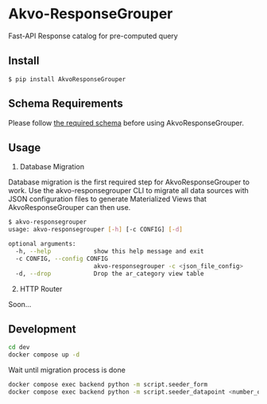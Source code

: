 # Akvo-ResponseGrouper
Fast-API Response catalog for pre-computed query

## Install
```
$ pip install AkvoResponseGrouper
```

## Schema Requirements

Please follow [the required schema](https://github.com/akvo/Akvo-ResponseGrouper/blob/main/dev/orgs/database.org) before using AkvoResponseGrouper.

## Usage

1. Database Migration

Database migration is the first required step for AkvoResponseGrouper to work. Use the akvo-responsegrouper CLI to migrate all data sources with JSON configuration files to generate Materialized Views that AkvoResponseGrouper can then use.

```bash
$ akvo-responsegrouper
usage: akvo-responsegrouper [-h] [-c CONFIG] [-d]

optional arguments:
  -h, --help            show this help message and exit
  -c CONFIG, --config CONFIG
                        akvo-responsegrouper -c <json_file_config>
  -d, --drop            Drop the ar_category view table
```

2. HTTP Router

Soon...

## Development

```bash
cd dev
docker compose up -d
```
Wait until migration process is done

```bash
docker compose exec backend python -m script.seeder_form
docker compose exec backend python -m script.seeder_datapoint <number_of_datapoint>
```
